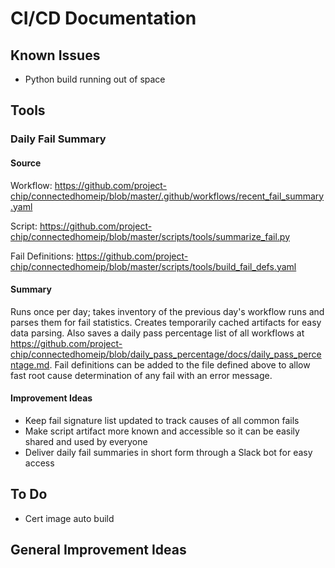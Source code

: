 # CI/CD Documentation

## Known Issues

-   Python build running out of space

## Tools

### Daily Fail Summary

#### Source

Workflow:
https://github.com/project-chip/connectedhomeip/blob/master/.github/workflows/recent_fail_summary.yaml

Script:
https://github.com/project-chip/connectedhomeip/blob/master/scripts/tools/summarize_fail.py

Fail Definitions:
https://github.com/project-chip/connectedhomeip/blob/master/scripts/tools/build_fail_defs.yaml

#### Summary

Runs once per day; takes inventory of the previous day's workflow runs and
parses them for fail statistics. Creates temporarily cached artifacts for easy
data parsing. Also saves a daily pass percentage list of all workflows at
https://github.com/project-chip/connectedhomeip/blob/daily_pass_percentage/docs/daily_pass_percentage.md.
Fail definitions can be added to the file defined above to allow fast root cause
determination of any fail with an error message.

#### Improvement Ideas

-   Keep fail signature list updated to track causes of all common fails
-   Make script artifact more known and accessible so it can be easily shared
    and used by everyone
-   Deliver daily fail summaries in short form through a Slack bot for easy
    access

## To Do

-   Cert image auto build

## General Improvement Ideas
